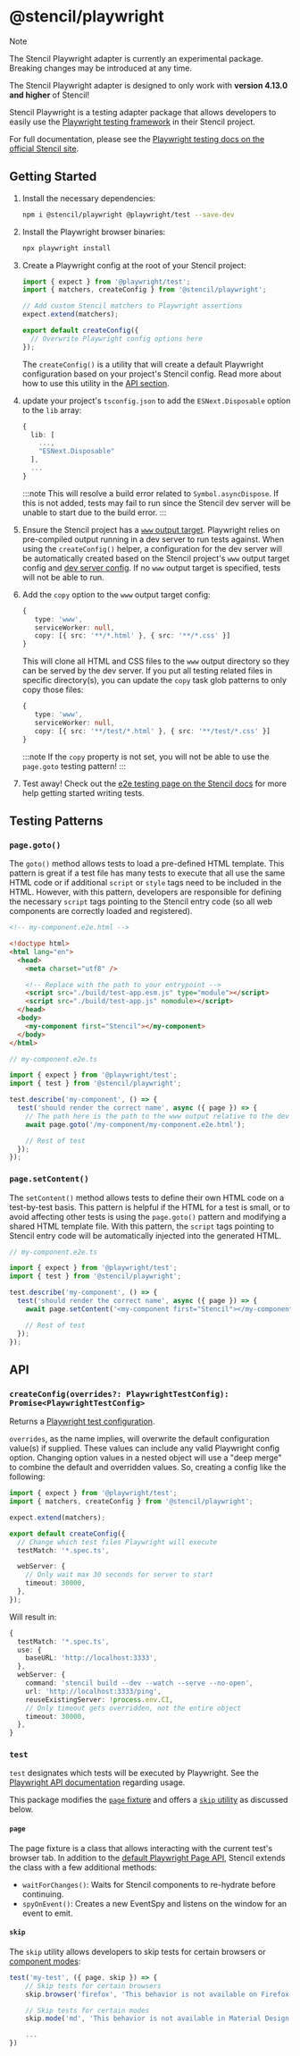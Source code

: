 # @stencil/playwright

> [!NOTE]
> The Stencil Playwright adapter is currently an experimental package. Breaking changes may be introduced at any time.
>
> The Stencil Playwright adapter is designed to only work with **version 4.13.0 and higher** of Stencil!

Stencil Playwright is a testing adapter package that allows developers to easily use the [Playwright testing framework](https://playwright.dev/docs/intro)
in their Stencil project.

For full documentation, please see the [Playwright testing docs on the official Stencil site](https://stenciljs.com/docs/testing/playwright/overview).

## Getting Started

1. Install the necessary dependencies:

   ```bash npm2yarn
   npm i @stencil/playwright @playwright/test --save-dev
   ```

1. Install the Playwright browser binaries:

   ```bash
   npx playwright install
   ```

1. Create a Playwright config at the root of your Stencil project:

   ```ts
   import { expect } from '@playwright/test';
   import { matchers, createConfig } from '@stencil/playwright';

   // Add custom Stencil matchers to Playwright assertions
   expect.extend(matchers);

   export default createConfig({
     // Overwrite Playwright config options here
   });
   ```

   The `createConfig()` is a utility that will create a default Playwright configuration based on your project's Stencil config. Read
   more about how to use this utility in the [API section](#createconfigoverrides-playwrighttestconfig-promiseplaywrighttestconfig).

1. update your project's `tsconfig.json` to add the `ESNext.Disposable` option to the `lib` array:

   ```ts title="tsconfig.json"
   {
     lib: [
       ...,
       "ESNext.Disposable"
     ],
     ...
   }
   ```

   :::note
   This will resolve a build error related to `Symbol.asyncDispose`. If this is not added, tests may fail to run since the Stencil dev server will be unable
   to start due to the build error.
   :::

1. Ensure the Stencil project has a [`www` output target](https://stenciljs.com/docs/www). Playwright relies on pre-compiled output running in a dev server
   to run tests against. When using the `createConfig()` helper, a configuration for the dev server will be automatically created based on
   the Stencil project's `www` output target config and [dev server config](https://stenciljs.com/docs/dev-server). If no `www` output target is specified,
   tests will not be able to run.

1. Add the `copy` option to the `www` output target config:

   ```ts title="stencil.config.ts"
   {
      type: 'www',
      serviceWorker: null,
      copy: [{ src: '**/*.html' }, { src: '**/*.css' }]
   }
   ```

   This will clone all HTML and CSS files to the `www` output directory so they can be served by the dev server. If you put all testing related
   files in specific directory(s), you can update the `copy` task glob patterns to only copy those files:

   ```ts title="stencil.config.ts"
   {
      type: 'www',
      serviceWorker: null,
      copy: [{ src: '**/test/*.html' }, { src: '**/test/*.css' }]
   }
   ```

   :::note
   If the `copy` property is not set, you will not be able to use the `page.goto` testing pattern!
   :::

1. Test away! Check out the [e2e testing page on the Stencil docs](https://stenciljs.com/docs/testing/playwright/e2e-testing) for more help
   getting started writing tests.

## Testing Patterns

### `page.goto()`

The `goto()` method allows tests to load a pre-defined HTML template. This pattern is great if a test file has many tests to execute that all use the same HTML code
or if additional `script` or `style` tags need to be included in the HTML. However, with this pattern, developers are responsible for defining the necessary `script`
tags pointing to the Stencil entry code (so all web components are correctly loaded and registered).

```html
<!-- my-component.e2e.html -->

<!doctype html>
<html lang="en">
  <head>
    <meta charset="utf8" />

    <!-- Replace with the path to your entrypoint -->
    <script src="./build/test-app.esm.js" type="module"></script>
    <script src="./build/test-app.js" nomodule></script>
  </head>
  <body>
    <my-component first="Stencil"></my-component>
  </body>
</html>
```

```ts
// my-component.e2e.ts

import { expect } from '@playwright/test';
import { test } from '@stencil/playwright';

test.describe('my-component', () => {
  test('should render the correct name', async ({ page }) => {
    // The path here is the path to the www output relative to the dev server root directory
    await page.goto('/my-component/my-component.e2e.html');

    // Rest of test
  });
});
```

### `page.setContent()`

The `setContent()` method allows tests to define their own HTML code on a test-by-test basis. This pattern is helpful if the HTML for a test is small, or to
avoid affecting other tests is using the `page.goto()` pattern and modifying a shared HTML template file. With this pattern, the `script` tags pointing to Stencil
entry code will be automatically injected into the generated HTML.

```ts
// my-component.e2e.ts

import { expect } from '@playwright/test';
import { test } from '@stencil/playwright';

test.describe('my-component', () => {
  test('should render the correct name', async ({ page }) => {
    await page.setContent('<my-component first="Stencil"></my-component>');

    // Rest of test
  });
});
```

## API

### `createConfig(overrides?: PlaywrightTestConfig): Promise<PlaywrightTestConfig>`

Returns a [Playwright test configuration](https://playwright.dev/docs/test-configuration#introduction).

`overrides`, as the name implies, will overwrite the default configuration value(s) if supplied. These values can include any valid Playwright config option. Changing
option values in a nested object will use a "deep merge" to combine the default and overridden values. So, creating a config like the following:

```ts
import { expect } from '@playwright/test';
import { matchers, createConfig } from '@stencil/playwright';

expect.extend(matchers);

export default createConfig({
  // Change which test files Playwright will execute
  testMatch: '*.spec.ts',

  webServer: {
    // Only wait max 30 seconds for server to start
    timeout: 30000,
  },
});
```

Will result in:

```ts
{
  testMatch: '*.spec.ts',
  use: {
    baseURL: 'http://localhost:3333',
  },
  webServer: {
    command: 'stencil build --dev --watch --serve --no-open',
    url: 'http://localhost:3333/ping',
    reuseExistingServer: !process.env.CI,
    // Only timeout gets overridden, not the entire object
    timeout: 30000,
  },
}
```

### `test`

`test` designates which tests will be executed by Playwright. See the [Playwright API documentation](https://playwright.dev/docs/api/class-test#test-call) regarding usage.

This package modifies the [`page` fixture](#page) and offers a [`skip` utility](#skip) as discussed below.

#### `page`

The page fixture is a class that allows interacting with the current test's browser tab. In addition to the [default Playwright Page API](https://playwright.dev/docs/api/class-page),
Stencil extends the class with a few additional methods:

- `waitForChanges()`: Waits for Stencil components to re-hydrate before continuing.
- `spyOnEvent()`: Creates a new EventSpy and listens on the window for an event to emit.

#### `skip`

The `skip` utility allows developers to skip tests for certain browsers or [component modes](https://stenciljs.com/docs/styling#style-modes):

```ts
test('my-test', ({ page, skip }) => {
    // Skip tests for certain browsers
    skip.browser('firefox', 'This behavior is not available on Firefox');

    // Skip tests for certain modes
    skip.mode('md', 'This behavior is not available in Material Design');

    ...
})
```
